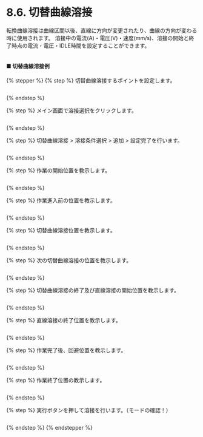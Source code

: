 # 8.6. 切替曲線溶接

転換曲線溶接は曲線区間以後、直線に方向が変更されたり、曲線の方向が変わる時に使用されます。
溶接中の電流(A)・電圧(V)・速度(mm/s)、溶接の開始と終了時点の電流・電圧・IDLE時間を設定することができます。

<figure><img src="./img/section5.2.4_1.jpg" alt=""><figcaption></figcaption></figure>

#### ■ 切替曲線溶接例

{% stepper %}
{% step %}
切替曲線溶接するポイントを設定します。

<figure><img src="./img/section5.2.4_2.jpg" alt=""><figcaption></figcaption></figure>
{% endstep %}

{% step %}
メイン画面で溶接選択をクリックします。

<figure><img src="./img/section5.2.4_3.jpg" alt=""><figcaption></figcaption></figure>
{% endstep %}

{% step %}
切替曲線溶接 > 溶接条件選択 > 追加 > 設定完了を行います。

<figure><img src="./img/section5.2.4_4.jpg" alt=""><figcaption></figcaption></figure>
{% endstep %}

{% step %}
作業の開始位置を教示します。

<figure><img src="./img/section5.2.4_5.jpg" alt=""><figcaption></figcaption></figure>
{% endstep %}

{% step %}
作業進入前の位置を教示します。

<figure><img src="./img/section5.2.4_6.jpg" alt=""><figcaption></figcaption></figure>
{% endstep %}

{% step %}
切替曲線溶接位置を教示します。

<figure><img src="./img/section5.2.4_7.jpg" alt=""><figcaption></figcaption></figure>
{% endstep %}

{% step %}
次の切替曲線溶接の位置を教示します。

<figure><img src="./img/section5.2.4_8.jpg" alt=""><figcaption></figcaption></figure>
{% endstep %}

{% step %}
切替曲線溶接の終了及び直線溶接の開始位置を教示します。

<figure><img src="./img/section5.2.4_9.jpg" alt=""><figcaption></figcaption></figure>
{% endstep %}

{% step %}
直線溶接の終了位置を教示します。

<figure><img src="./img/section5.2.4_10.jpg" alt=""><figcaption></figcaption></figure>
{% endstep %}

{% step %}
作業完了後、回避位置を教示します。

<figure><img src="./img/section5.2.4_11.jpg" alt=""><figcaption></figcaption></figure>
{% endstep %}

{% step %}
作業終了位置の教示します。

<figure><img src="./img/section5.2.4_12.jpg" alt=""><figcaption></figcaption></figure>
{% endstep %}

{% step %}
実行ボタンを押して溶接を行います。（モードの確認！）

<figure><img src="./img/section5.2.4_13.jpg" alt=""><figcaption></figcaption></figure>
{% endstep %}
{% endstepper %}
